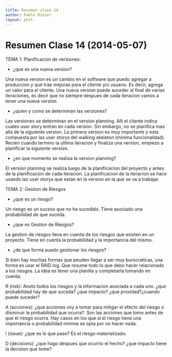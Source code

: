 ```yaml
---
title: Resumen clase 14
author: Pablo Rieser
layout: post
---
```


Resumen Clase 14 (2014-05-07)
===============

TEMA 1: Planificacion de versiones:

* ¿que es una nueva version?

Una nueva version es un cambio en el software que puedo agregar a produccion y que trae mejoras para el cliente y/o usuario. Es decir, agrega un valor para el cliente. 
Una nueva version puede suceder al final de varias iteraciones, es decir que no siempre despues de cada iteracion vamos a tener una nueva version.

* ¿quien y como se determinan las versiones?

Las versiones se determinan en el version planning. Alli el cliente indica cuales user story entran en cada version. Sin embargo, no se planifica mas alla de la siguiente version. 
La primera version es muy importante y esta compuesta por las user storys del walking skeleton (minima funcionalidad).
Recien cuando termino la ultima iteracion y finaliza una version, empiezo a planificar la siguiente version.

* ¿en que momento se realiza la version planning?

El version planning se realiza luego de la planificacion del proyecto y antes de la planificacion de cada iteracion.
La planificacion de la iteracion se hace usando las user storys que estan en la version en la que se va a trabajar.

TEMA 2: Gestion de Riesgos

* ¿que es un riesgo?

Un riesgo es un suceso que no ha sucedido.
Tiene asociado una probabilidad de que suceda.

* ¿que es Gestion de Riesgos?

La gestion de riesgos lleva en cuenta de los riesgos que existen en un proyecto. Tiene en cuenta la probabilidad y la importancia del mismo.

* ¿de que forma puedo gestionar los riesgos?

Si bien hay muchas formas que peuden llegar a ser muy burocraticas, una forma es usar el RAID log. Que resume todo lo que debo hacer relacionado a los riesgos. La idea es tener una planilla y completarla tomando en cuenta:

R (risk): Anoto todos los riesgos y la informacion asociada a cada uno. ¿que probabilidad hay de que suceda? ¿que impacto? ¿que proxidad?¿cuando puede suceder?

A (acciones): ¿que acciones voy a tomar para mitigar el efecto del riesgo o disminuir la probabilidad que ocurra?. Son las acciones que tomo antes de que el riesgo ocurra. Hay casos en los que si el riesgo tiene una importancia o probabilidad minima se opta por no hacer nada.

I (issue): ¿que es lo que paso? Es el riesgo materializado.

D (decisions): ¿que hago despues que ocurrio el hecho? ¿que impacto tiene la decision que tome?
